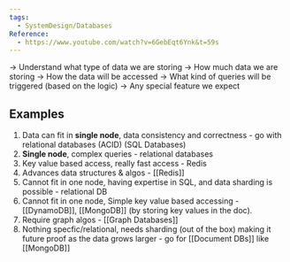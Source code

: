 ```yaml
---
tags:
  - SystemDesign/Databases
Reference:
  - https://www.youtube.com/watch?v=6GebEqt6Ynk&t=59s
---
```

-> Understand what type of data we are storing
-> How much data we are storing
-> How the data will be accessed
-> What kind of queries will be triggered (based on the logic)
-> Any special feature we expect

## Examples

1. Data can fit in **single node**, data consistency and correctness - go with relational databases (ACID) (SQL Databases)
2. **Single node**, complex queries - relational databases
3. Key value based access, really fast access - Redis
4. Advances data structures & algos - [[Redis]]
5. Cannot fit in one node, having expertise in SQL, and data sharding is possible - relational DB
6. Cannot fit in one node, Simple key value based accessing - [[DynamoDB]], [[MongoDB]] (by storing key values in the doc).
7. Require graph algos - [[Graph Databases]]
8. Nothing specfic/relational, needs sharding (out of the box) making it future proof as the data grows larger - go for [[Document DBs]] like [[MongoDB]]